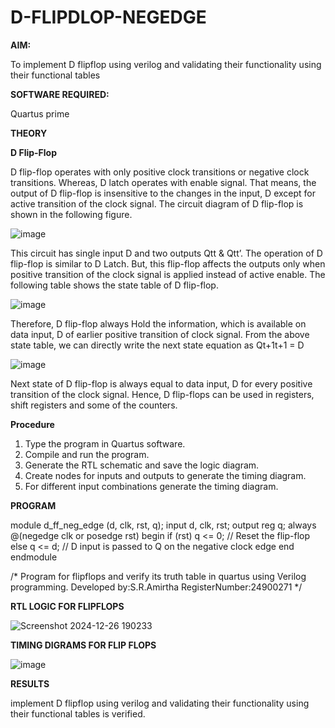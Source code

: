 # D-FLIPDLOP-NEGEDGE

**AIM:**

To implement  D flipflop using verilog and validating their functionality using their functional tables

**SOFTWARE REQUIRED:**

Quartus prime

**THEORY**

**D Flip-Flop**

D flip-flop operates with only positive clock transitions or negative clock transitions. Whereas, D latch operates with enable signal. That means, the output of D flip-flop is insensitive to the changes in the input, D except for active transition of the clock signal. The circuit diagram of D flip-flop is shown in the following figure.

![image](https://github.com/naavaneetha/D-FLIPDLOP-NEGEDGE/assets/154305477/48c81fe8-bc3f-40e7-95e2-519fc155ad51)

This circuit has single input D and two outputs Qtt & Qtt’. The operation of D flip-flop is similar to D Latch. But, this flip-flop affects the outputs only when positive transition of the clock signal is applied instead of active enable. The following table shows the state table of D flip-flop.

![image](https://github.com/naavaneetha/D-FLIPDLOP-NEGEDGE/assets/154305477/e5f3fda7-68ec-4a3a-a0a4-cf6f9cc4ab55)

Therefore, D flip-flop always Hold the information, which is available on data input, D of earlier positive transition of clock signal. From the above state table, we can directly write the next state equation as Qt+1t+1 = D

![image](https://github.com/naavaneetha/D-FLIPDLOP-NEGEDGE/assets/154305477/8592c0d8-2917-4142-91b9-d6c30dd891d2)

Next state of D flip-flop is always equal to data input, D for every positive transition of the clock signal. Hence, D flip-flops can be used in registers, shift registers and some of the counters.

**Procedure**

 1. Type the program in Quartus software.
 2. Compile and run the program.
 3. Generate the RTL schematic and save the logic diagram.
 4. Create nodes for inputs and outputs to generate the timing diagram.
 5. For different input combinations generate the timing diagram.


**PROGRAM**

 module d_ff_neg_edge (d, clk, rst, q);
 input d, clk, rst;
 output reg q;
  always @(negedge clk or posedge rst) begin
 if (rst)
 q <= 0; // Reset the flip-flop
 else
 q <= d; // D input is passed to Q on the negative clock edge
 end
 endmodule
 
/* Program for flipflops and verify its truth table in quartus using Verilog programming.
Developed by:S.R.Amirtha
RegisterNumber:24900271
*/

**RTL LOGIC FOR FLIPFLOPS**

![Screenshot 2024-12-26 190233](https://github.com/user-attachments/assets/137f86ca-e07c-48d7-9bf9-287448348180)


**TIMING DIGRAMS FOR FLIP FLOPS**

![image](https://github.com/user-attachments/assets/b994ee20-e9d4-4de4-a2e6-ef4150a37deb)


**RESULTS**

implement  D flipflop using verilog and validating their functionality using their functional tables is verified.
